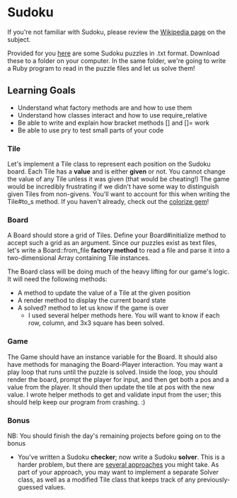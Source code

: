 # Sudoku
If you're not familiar with Sudoku, please review the [Wikipedia page](https://en.wikipedia.org/wiki/Sudoku) on the subject.

Provided for you [here](https://assets.aaonline.io/fullstack/ruby/projects/sudoku/puzzles.zip) are some Sudoku puzzles in .txt format. Download these to a folder on your computer. In the same folder, we're going to write a Ruby program to read in the puzzle files and let us solve them!

## Learning Goals
* Understand what factory methods are and how to use them
* Understand how classes interact and how to use require_relative
* Be able to write and explain how bracket methods [] and []= work
* Be able to use pry to test small parts of your code

### Tile
Let's implement a Tile class to represent each position on the Sudoku board. Each Tile has a **value** and is either **given** or not. You cannot change the value of any Tile unless it was given (that would be cheating!) The game would be incredibly frustrating if we didn't have some way to distinguish given Tiles from non-givens. You'll want to account for this when writing the Tile#to_s method. If you haven't already, check out the [colorize gem](https://github.com/fazibear/colorize)!

### Board
A Board should store a grid of Tiles. Define your Board#initialize method to accept such a grid as an argument. Since our puzzles exist as text files, let's write a Board::from_file **factory method** to read a file and parse it into a two-dimensional Array containing Tile instances.

The Board class will be doing much of the heavy lifting for our game's logic. It will need the following methods:

* A method to update the value of a Tile at the given position
* A render method to display the current board state
* A solved? method to let us know if the game is over
  * I used several helper methods here. You will want to know if each row, column, and 3x3 square has been solved.

### Game
The Game should have an instance variable for the Board. It should also have methods for managing the Board-Player interaction. You may want a play loop that runs until the puzzle is solved. Inside the loop, you should render the board, prompt the player for input, and then get both a pos and a value from the player. It should then update the tile at pos with the new value. I wrote helper methods to get and validate input from the user; this should help keep our program from crashing. :)

### Bonus
NB: You should finish the day's remaining projects before going on to the bonus

* You've written a Sudoku **checker**; now write a Sudoku **solver**. This is a harder problem, but there are [several approaches](https://en.wikipedia.org/wiki/Sudoku_solving_algorithms) you might take. As part of your approach, you may want to implement a separate Solver class, as well as a modified Tile class that keeps track of any previously-guessed values.
